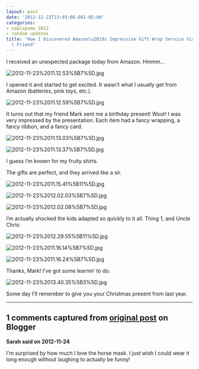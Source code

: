 ```yaml
---
layout: post
date: '2012-11-23T13:49:00.001-05:00'
categories:
- nablopomo 2012
- random updates
title: "How I Discovered Amazon\u2019s Impressive Gift Wrap Service Via a Generous\
  \ Friend"
---
```



I received an unexpected package today from Amazon. Hmmm…

![2012-11-23%2011.12.53%5B7%5D.jpg](2012-11-23%2011.12.53%5B7%5D.jpg)

I opened it and started to get excited. It wasn’t what I usually get from Amazon (batteries, pink toys, etc.).

![2012-11-23%2011.12.59%5B7%5D.jpg](2012-11-23%2011.12.59%5B7%5D.jpg)

It turns out that my friend Mark sent me a birthday present! Woot! I was very impressed by the presentation. Each item had a fancy wrapping, a fancy ribbon, and a fancy card.

![2012-11-23%2011.13.03%5B7%5D.jpg](2012-11-23%2011.13.03%5B7%5D.jpg)

![2012-11-23%2011.13.37%5B7%5D.jpg](2012-11-23%2011.13.37%5B7%5D.jpg)

I guess I’m known for my fruity shirts. 

The gifts are perfect, and they arrived like a sir.

![2012-11-23%2011.15.41%5B11%5D.jpg](2012-11-23%2011.15.41%5B11%5D.jpg)

![2012-11-23%2012.02.03%5B7%5D.jpg](2012-11-23%2012.02.03%5B7%5D.jpg)

![2012-11-23%2012.02.08%5B7%5D.jpg](2012-11-23%2012.02.08%5B7%5D.jpg)

I’m actually shocked the kids adapted so quickly to it all. Thing 1, and Uncle Chris:

![2012-11-23%2012.29.55%5B11%5D.jpg](2012-11-23%2012.29.55%5B11%5D.jpg)

![2012-11-23%2011.16.14%5B7%5D.jpg](2012-11-23%2011.16.14%5B7%5D.jpg)

![2012-11-23%2011.16.24%5B7%5D.jpg](2012-11-23%2011.16.24%5B7%5D.jpg)

Thanks, Mark! I’ve got some learnin’ to do.

![2012-11-23%2013.40.35%5B3%5D.jpg](2012-11-23%2013.40.35%5B3%5D.jpg)  

Some day I’ll remember to give you your Christmas present from last year.

---

## 1 comments captured from [original post](https://blog.wassupy.com/2012/11/amazons-impressive-gift-wrap-service.html) on Blogger

**Sarah said on 2012-11-24**

I'm surprised by how much I love the horse mask.  I just wish I could wear it long enough without laughing to actually be funny!

